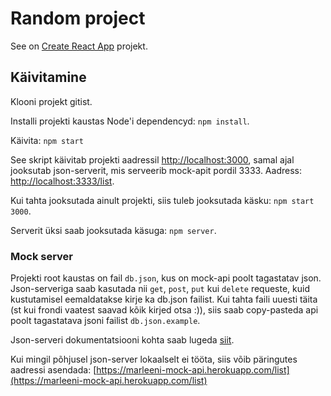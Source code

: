 # Random project
See on [Create React App](https://github.com/facebook/create-react-app) projekt.

## Käivitamine

Klooni projekt gitist.

Installi projekti kaustas Node'i dependencyd:
`npm install`.

Käivita:
`npm start`

See skript käivitab projekti aadressil [http://localhost:3000](http://localhost:3000),
samal ajal jooksutab json-serverit, mis serveerib mock-apit pordil 3333. Aadress: [http://localhost:3333/list](http://localhost:3333/list).

Kui tahta jooksutada ainult projekti, siis tuleb jooksutada käsku: `npm start 3000`.

Serverit üksi saab jooksutada käsuga: `npm server`.

### Mock server

Projekti root kaustas on fail `db.json`, kus on mock-api poolt tagastatav json.
Json-serveriga saab kasutada nii `get`, `post`, `put` kui `delete` requeste, kuid kustutamisel eemaldatakse kirje ka db.json failist.
Kui tahta faili uuesti täita (st kui frondi vaatest saavad kõik kirjed otsa :)), siis saab copy-pasteda api poolt tagastatava jsoni failist `db.json.example`.

Json-serveri dokumentatsiooni kohta saab lugeda [siit](https://github.com/typicode/json-server).

Kui mingil põhjusel json-server lokaalselt ei tööta, siis võib päringutes aadressi asendada:
[https://marleeni-mock-api.herokuapp.com/list](https://marleeni-mock-api.herokuapp.com/list)
